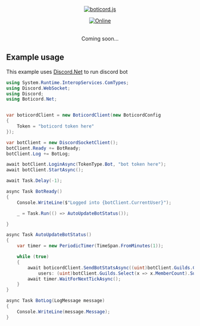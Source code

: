 <div align="center ">

<a href="https://boticord.top"><img src="https://media.discordapp.net/attachments/985682556718563408/985999985084620890/68747470733a2f2f6d65676f72752e72752f626f7469636f7264617069322e706e67.png?width=1439&height=402"  alt="boticord.js"/></a>

<p>
    <a href="https://discord.gg/hkHjW8a"><img src="https://img.shields.io/discord/722424773233213460?color=7289da&label=Discord&logo=discord&logoColor=white" alt="Online"></a>
</p>

<br>Coming soon...</br>
</div>


## Example usage
This example uses [Discord.Net](https://github.com/discord-net/Discord.Net) to run discord bot
```cs
using System.Runtime.InteropServices.ComTypes;
using Discord.WebSocket;
using Discord;
using Boticord.Net;


var boticordClient = new BoticordClient(new BoticordConfig
{
    Token = "boticord token here"
});

var botClient = new DiscordSocketClient();
botClient.Ready += BotReady;
botClient.Log += BotLog;

await botClient.LoginAsync(TokenType.Bot, "bot token here");
await botClient.StartAsync();

await Task.Delay(-1);

async Task BotReady()
{
    Console.WriteLine($"Logged into {botClient.CurrentUser}");

    _ = Task.Run(() => AutoUpdateBotStatus());

}

async Task AutoUpdateBotStatus()
{
    var timer = new PeriodicTimer(TimeSpan.FromMinutes(1));

    while (true)
    {
        await boticordClient.SendBotStatsAsync((uint)botClient.Guilds.Count,
            users: (uint)botClient.Guilds.Select(x => x.MemberCount).Sum());
        await timer.WaitForNextTickAsync();
    }
}

async Task BotLog(LogMessage message)
{
    Console.WriteLine(message.Message);
}

```

